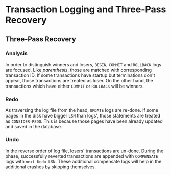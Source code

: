 # Transaction Logging and Three-Pass Recovery

## Three-Pass Recovery

### Analysis

In order to distinguish winners and losers, `BEGIN`, `COMMIT` and `ROLLBACK` logs are focused. Like *parenthesis*, those are matched with corresponding transaction ID. If some transactions have startup but terminations don't appear, those transactions are treated as loser. On the other hand, the transactions which have either `COMMIT` or `ROLLBACK` will be winners.

### Redo

As traversing the log file from the head, `UPDATE` logs are re-done. If some pages in the disk have bigger `LSN` than logs', those statements are treated as `CONSIDER-REDO`. This is because those pages have been already updated and saved in the database. 

### Undo

In the reverse order of log file, losers' transactions are un-done. During the phase, successfully reverted transactions are appended with `COMPENSATE` logs with `next Undo LSN`. These additional compensate logs will help in the additional crashes by skipping themselves.